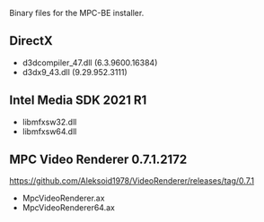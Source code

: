 Binary files for the MPC-BE installer.

## DirectX
* d3dcompiler_47.dll (6.3.9600.16384)
* d3dx9_43.dll (9.29.952.3111)

## Intel Media SDK 2021 R1
* libmfxsw32.dll
* libmfxsw64.dll

## MPC Video Renderer 0.7.1.2172
https://github.com/Aleksoid1978/VideoRenderer/releases/tag/0.7.1
* MpcVideoRenderer.ax
* MpcVideoRenderer64.ax
